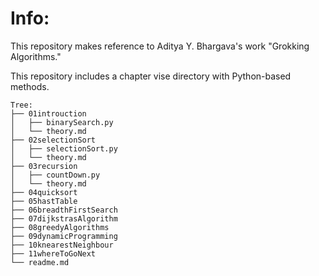 # Info:
<p>This repository makes reference to Aditya Y. Bhargava's work "Grokking Algorithms."</p>
<p>This repository includes a chapter vise directory with Python-based methods.</p>

```tree
Tree:
├── 01introuction
│   ├── binarySearch.py
│   └── theory.md
├── 02selectionSort
│   ├── selectionSort.py
│   └── theory.md
├── 03recursion
│   ├── countDown.py
│   └── theory.md
├── 04quicksort
├── 05hastTable
├── 06breadthFirstSearch
├── 07dijkstrasAlgorithm
├── 08greedyAlgorithms
├── 09dynamicProgramming
├── 10knearestNeighbour
├── 11whereToGoNext
└── readme.md
```



